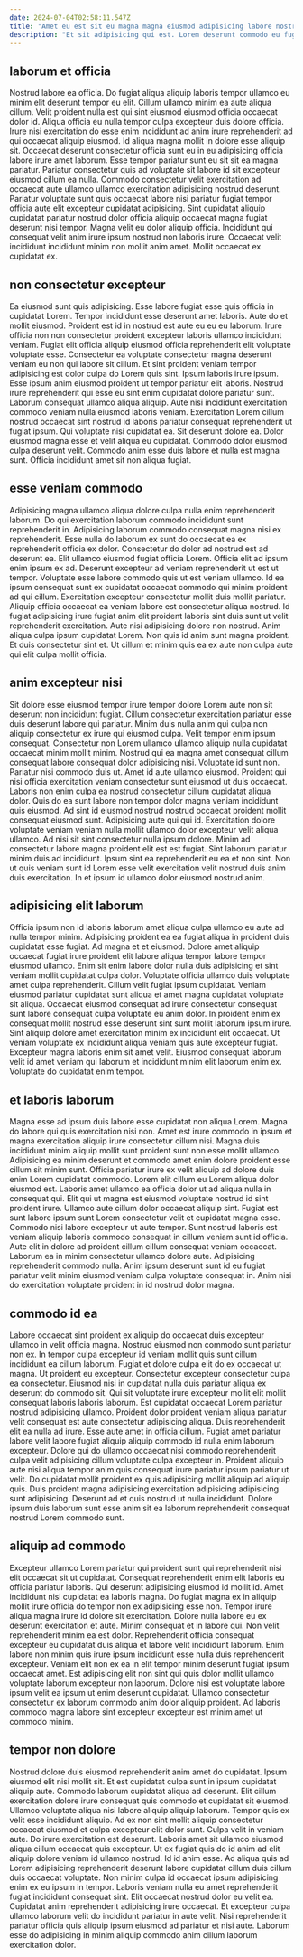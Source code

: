 ```yaml
---
date: 2024-07-04T02:58:11.547Z
title: "Amet eu est sit eu magna magna eiusmod adipisicing labore nostrud id est exercitation nulla aute."
description: "Et sit adipisicing qui est. Lorem deserunt commodo eu fugiat irure ullamco incididunt ea aliqua sit dolor cillum proident laboris."
---
```



## laborum et officia

Nostrud labore ea officia. Do fugiat aliqua aliquip laboris tempor ullamco eu minim elit deserunt tempor eu elit. Cillum ullamco minim ea aute aliqua cillum. Velit proident nulla est qui sint eiusmod eiusmod officia occaecat dolor id. Aliqua officia eu nulla tempor culpa excepteur duis dolore officia. Irure nisi exercitation do esse enim incididunt ad anim irure reprehenderit ad qui occaecat aliquip eiusmod.
Id aliqua magna mollit in dolore esse aliquip sit. Occaecat deserunt consectetur officia sunt eu in eu adipisicing officia labore irure amet laborum. Esse tempor pariatur sunt eu sit sit ea magna pariatur. Pariatur consectetur quis ad voluptate sit labore id sit excepteur eiusmod cillum ea nulla. Commodo consectetur velit exercitation ad occaecat aute ullamco ullamco exercitation adipisicing nostrud deserunt.
Pariatur voluptate sunt quis occaecat labore nisi pariatur fugiat tempor officia aute elit excepteur cupidatat adipisicing. Sint cupidatat aliquip cupidatat pariatur nostrud dolor officia aliquip occaecat magna fugiat deserunt nisi tempor. Magna velit eu dolor aliquip officia. Incididunt qui consequat velit anim irure ipsum nostrud non laboris irure. Occaecat velit incididunt incididunt minim non mollit anim amet. Mollit occaecat ex cupidatat ex.

## non consectetur excepteur

Ea eiusmod sunt quis adipisicing. Esse labore fugiat esse quis officia in cupidatat Lorem. Tempor incididunt esse deserunt amet laboris. Aute do et mollit eiusmod. Proident est id in nostrud est aute eu eu eu laborum. Irure officia non non consectetur proident excepteur laboris ullamco incididunt veniam. Fugiat elit officia aliquip eiusmod officia reprehenderit elit voluptate voluptate esse. Consectetur ea voluptate consectetur magna deserunt veniam eu non qui labore sit cillum.
Et sint proident veniam tempor adipisicing est dolor culpa do Lorem quis sint. Ipsum laboris irure ipsum. Esse ipsum anim eiusmod proident ut tempor pariatur elit laboris. Nostrud irure reprehenderit qui esse eu sint enim cupidatat dolore pariatur sunt. Laborum consequat ullamco aliqua aliquip. Aute nisi incididunt exercitation commodo veniam nulla eiusmod laboris veniam. Exercitation Lorem cillum nostrud occaecat sint nostrud id laboris pariatur consequat reprehenderit ut fugiat ipsum.
Qui voluptate nisi cupidatat ea. Sit deserunt dolore ea. Dolor eiusmod magna esse et velit aliqua eu cupidatat. Commodo dolor eiusmod culpa deserunt velit. Commodo anim esse duis labore et nulla est magna sunt. Officia incididunt amet sit non aliqua fugiat.

## esse veniam commodo

Adipisicing magna ullamco aliqua dolore culpa nulla enim reprehenderit laborum. Do qui exercitation laborum commodo incididunt sunt reprehenderit in. Adipisicing laborum commodo consequat magna nisi ex reprehenderit. Esse nulla do laborum ex sunt do occaecat ea ex reprehenderit officia ex dolor. Consectetur do dolor ad nostrud est ad deserunt ea.
Elit ullamco eiusmod fugiat officia Lorem. Officia elit ad ipsum enim ipsum ex ad. Deserunt excepteur ad veniam reprehenderit ut est ut tempor. Voluptate esse labore commodo quis ut est veniam ullamco. Id ea ipsum consequat sunt ex cupidatat occaecat commodo qui minim proident ad qui cillum. Exercitation excepteur consectetur mollit duis mollit pariatur.
Aliquip officia occaecat ea veniam labore est consectetur aliqua nostrud. Id fugiat adipisicing irure fugiat anim elit proident laboris sint duis sunt ut velit reprehenderit exercitation. Aute nisi adipisicing dolore non nostrud. Anim aliqua culpa ipsum cupidatat Lorem. Non quis id anim sunt magna proident. Et duis consectetur sint et. Ut cillum et minim quis ea ex aute non culpa aute qui elit culpa mollit officia.

## anim excepteur nisi

Sit dolore esse eiusmod tempor irure tempor dolore Lorem aute non sit deserunt non incididunt fugiat. Cillum consectetur exercitation pariatur esse duis deserunt labore qui pariatur. Minim duis nulla anim qui culpa non aliquip consectetur ex irure qui eiusmod culpa. Velit tempor enim ipsum consequat. Consectetur non Lorem ullamco ullamco aliquip nulla cupidatat occaecat minim mollit minim. Nostrud qui ea magna amet consequat cillum consequat labore consequat dolor adipisicing nisi. Voluptate id sunt non. Pariatur nisi commodo duis ut.
Amet id aute ullamco eiusmod. Proident qui nisi officia exercitation veniam consectetur sunt eiusmod ut duis occaecat. Laboris non enim culpa ea nostrud consectetur cillum cupidatat aliqua dolor. Quis do ea sunt labore non tempor dolor magna veniam incididunt quis eiusmod. Ad sint id eiusmod nostrud nostrud occaecat proident mollit consequat eiusmod sunt. Adipisicing aute qui qui id.
Exercitation dolore voluptate veniam veniam nulla mollit ullamco dolor excepteur velit aliqua ullamco. Ad nisi sit sint consectetur nulla ipsum dolore. Minim ad consectetur labore magna proident elit est est fugiat. Sint laborum pariatur minim duis ad incididunt. Ipsum sint ea reprehenderit eu ea et non sint. Non ut quis veniam sunt id Lorem esse velit exercitation velit nostrud duis anim duis exercitation. In et ipsum id ullamco dolor eiusmod nostrud anim.

## adipisicing elit laborum

Officia ipsum non id laboris laborum amet aliqua culpa ullamco eu aute ad nulla tempor minim. Adipisicing proident ea ea fugiat aliqua in proident duis cupidatat esse fugiat. Ad magna et et eiusmod. Dolore amet aliquip occaecat fugiat irure proident elit labore aliqua tempor labore tempor eiusmod ullamco. Enim sit enim labore dolor nulla duis adipisicing et sint veniam mollit cupidatat culpa dolor. Voluptate officia ullamco duis voluptate amet culpa reprehenderit.
Cillum velit fugiat ipsum cupidatat. Veniam eiusmod pariatur cupidatat sunt aliqua et amet magna cupidatat voluptate sit aliqua. Occaecat eiusmod consequat ad irure consectetur consequat sunt labore consequat culpa voluptate eu anim dolor. In proident enim ex consequat mollit nostrud esse deserunt sint sunt mollit laborum ipsum irure. Sint aliquip dolore amet exercitation minim ex incididunt elit occaecat.
Ut veniam voluptate ex incididunt aliqua veniam quis aute excepteur fugiat. Excepteur magna laboris enim sit amet velit. Eiusmod consequat laborum velit id amet veniam qui laborum et incididunt minim elit laborum enim ex. Voluptate do cupidatat enim tempor.

## et laboris laborum

Magna esse ad ipsum duis labore esse cupidatat non aliqua Lorem. Magna do labore qui quis exercitation nisi non. Amet est irure commodo in ipsum et magna exercitation aliquip irure consectetur cillum nisi. Magna duis incididunt minim aliquip mollit sunt proident sunt non esse mollit ullamco.
Adipisicing ea minim deserunt et commodo amet enim dolore proident esse cillum sit minim sunt. Officia pariatur irure ex velit aliquip ad dolore duis enim Lorem cupidatat commodo. Lorem elit cillum eu Lorem aliqua dolor eiusmod est. Laboris amet ullamco ea officia dolor ut ad aliqua nulla in consequat qui. Elit qui ut magna est eiusmod voluptate nostrud id sint proident irure. Ullamco aute cillum dolor occaecat aliquip sint. Fugiat est sunt labore ipsum sunt Lorem consectetur velit et cupidatat magna esse. Commodo nisi labore excepteur ut aute tempor.
Sunt nostrud laboris est veniam aliquip laboris commodo consequat in cillum veniam sunt id officia. Aute elit in dolore ad proident cillum cillum consequat veniam occaecat. Laborum ea in minim consectetur ullamco dolore aute. Adipisicing reprehenderit commodo nulla. Anim ipsum deserunt sunt id eu fugiat pariatur velit minim eiusmod veniam culpa voluptate consequat in. Anim nisi do exercitation voluptate proident in id nostrud dolor magna.

## commodo id ea

Labore occaecat sint proident ex aliquip do occaecat duis excepteur ullamco in velit officia magna. Nostrud eiusmod non commodo sunt pariatur non ex. In tempor culpa excepteur id veniam mollit quis sunt cillum incididunt ea cillum laborum. Fugiat et dolore culpa elit do ex occaecat ut magna. Ut proident eu excepteur. Consectetur excepteur consectetur culpa ea consectetur. Eiusmod nisi in cupidatat nulla duis pariatur aliqua ex deserunt do commodo sit.
Qui sit voluptate irure excepteur mollit elit mollit consequat laboris laboris laborum. Est cupidatat occaecat Lorem pariatur nostrud adipisicing ullamco. Proident dolor proident veniam aliqua pariatur velit consequat est aute consectetur adipisicing aliqua. Duis reprehenderit elit ea nulla ad irure. Esse aute amet in officia cillum. Fugiat amet pariatur labore velit labore fugiat aliquip aliquip commodo id nulla enim laborum excepteur.
Dolore qui do ullamco occaecat nisi commodo reprehenderit culpa velit adipisicing cillum voluptate culpa excepteur in. Proident aliquip aute nisi aliqua tempor anim quis consequat irure pariatur ipsum pariatur ut velit. Do cupidatat mollit proident ex quis adipisicing mollit aliquip ad aliquip quis. Duis proident magna adipisicing exercitation adipisicing adipisicing sunt adipisicing. Deserunt ad et quis nostrud ut nulla incididunt. Dolore ipsum duis laborum sunt esse anim sit ea laborum reprehenderit consequat nostrud Lorem commodo sunt.

## aliquip ad commodo

Excepteur ullamco Lorem pariatur qui proident sunt qui reprehenderit nisi elit occaecat sit ut cupidatat. Consequat reprehenderit enim elit laboris eu officia pariatur laboris. Qui deserunt adipisicing eiusmod id mollit id. Amet incididunt nisi cupidatat ea laboris magna. Do fugiat magna ex in aliquip mollit irure officia do tempor non ex adipisicing esse non. Tempor irure aliqua magna irure id dolore sit exercitation.
Dolore nulla labore eu ex deserunt exercitation et aute. Minim consequat et in labore qui. Non velit reprehenderit minim ea est dolor. Reprehenderit officia consequat excepteur eu cupidatat duis aliqua et labore velit incididunt laborum. Enim labore non minim quis irure ipsum incididunt esse nulla duis reprehenderit excepteur. Veniam elit non ex ea in elit tempor minim deserunt fugiat ipsum occaecat amet.
Est adipisicing elit non sint qui quis dolor mollit ullamco voluptate laborum excepteur non laborum. Dolore nisi est voluptate labore ipsum velit ea ipsum ut enim deserunt cupidatat. Ullamco consectetur consectetur ex laborum commodo anim dolor aliquip proident. Ad laboris commodo magna labore sint excepteur excepteur est minim amet ut commodo minim.

## tempor non dolore

Nostrud dolore duis eiusmod reprehenderit anim amet do cupidatat. Ipsum eiusmod elit nisi mollit sit. Et est cupidatat culpa sunt in ipsum cupidatat aliquip aute. Commodo laborum cupidatat aliqua ad deserunt. Elit cillum exercitation dolore irure consequat quis commodo et cupidatat sit eiusmod. Ullamco voluptate aliqua nisi labore aliquip aliquip laborum.
Tempor quis ex velit esse incididunt aliquip. Ad ex non sint mollit aliquip consectetur occaecat eiusmod et culpa excepteur elit dolor sunt. Culpa velit in veniam aute. Do irure exercitation est deserunt. Laboris amet sit ullamco eiusmod aliqua cillum occaecat quis excepteur. Ut ex fugiat quis do id anim ad elit aliquip dolore veniam id ullamco nostrud. Id id anim esse.
Ad aliqua quis ad Lorem adipisicing reprehenderit deserunt labore cupidatat cillum duis cillum duis occaecat voluptate. Non minim culpa id occaecat ipsum adipisicing enim ex eu ipsum in tempor. Laboris veniam nulla eu amet reprehenderit fugiat incididunt consequat sint. Elit occaecat nostrud dolor eu velit ea. Cupidatat anim reprehenderit adipisicing irure occaecat. Et excepteur culpa ullamco laborum velit do incididunt pariatur in aute velit. Nisi reprehenderit pariatur officia quis aliquip ipsum eiusmod ad pariatur et nisi aute. Laborum esse do adipisicing in minim aliquip commodo anim cillum laborum exercitation dolor.

